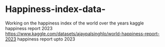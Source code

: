 # Happiness-index-data-
Working on the happiness index of the world over the years 
kaggle happiness report 2023
https://www.kaggle.com/datasets/ajaypalsinghlo/world-happiness-report-2023
happiness report upto 2023
